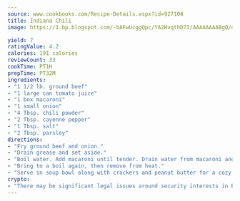 ```yaml
---
source: www.cookbooks.com/Recipe-Details.aspx?id=927104
title: Indiana Chili
image: https://1.bp.blogspot.com/-bAFwUcggQpc/YA2HvqthD7I/AAAAAAAABgQ/dGGityjUeSk5WIgvhJroHVt7XYoXF2qygCLcBGAsYHQ/s320/10.png

yield: 7
ratingValue: 4.2
calories: 191 calories
reviewCount: 33
cookTime: PT1H
prepTime: PT32M
ingredients:
- "1 1/2 lb. ground beef"
- "1 large can tomato juice"
- "1 box macaroni"
- "1 small onion"
- "4 Tbsp. chili powder"
- "2 Tbsp. cayenne pepper"
- "1 Tbsp. salt"
- "2 Tbsp. parsley"
directions:
- "Fry ground beef and onion."
- "Drain grease and set aside."
- "Boil water. Add macaroni until tender. Drain water from macaroni and then add tomato juice, ground beef mixture and spices."
- "Bring to a boil again, then remove from heat."
- "Serve in soup bowl along with crackers and peanut butter for a cozy, warm-up meal."
crypto:
- "There may be significant legal issues around security interests in Bitcoin."
---
```

